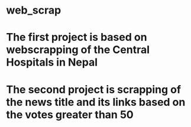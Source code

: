 # web_scrap
# The first project is based on webscrapping of the Central Hospitals in Nepal
# The second project is scrapping of the news title and its links based on the votes greater than 50
